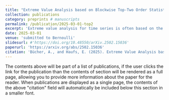 ```yaml
---
title: "Extreme Value Analysis based on Blockwise Top-Two Order Statistics"
collection: publications
category: preprints # manuscripts
permalink: /publication/2025-03-01-top2
excerpt: 'Extreme value analysis for time series is often based on the block maxima method, in particular for environmental applications. In the classical univariate case, the latter is based on fitting an extreme-value distribution to the sample of (annual) block maxima. Mathematically, the target parameters of the extreme-value distribution also show up in limit results for other high order statistics, which suggests estimation based on blockwise large order statistics. It is shown that a naive approach based on maximizing an inde- pendence log-likelihood yields an estimator that is inconsistent in general. A consistent, bias-corrected estimator is proposed, and is analyzed theoretically and in finite-sample simulation studies. The new estimator is shown to be more efficient than traditional counterparts, for instance for estimating large return levels or return periods'
date: 2025-03-01
venue: 'submitted to Bernoulli'
slidesurl: #'https://doi.org/10.48550/arXiv.2502.15036'
paperurl: 'https://arxiv.org/abs/2502.15036'
citation: 'Bücher, A., and Haufs, E. (2025). Extreme Value Analysis based on Blockwise Top-Two Order Statistics. arXiv preprint. https://arxiv.org/abs/2502.15036'
---
```


The contents above will be part of a list of publications, if the user clicks the link for the publication than the contents of section will be rendered as a full page, allowing you to provide more information about the paper for the reader. When publications are displayed as a single page, the contents of the above "citation" field will automatically be included below this section in a smaller font.
